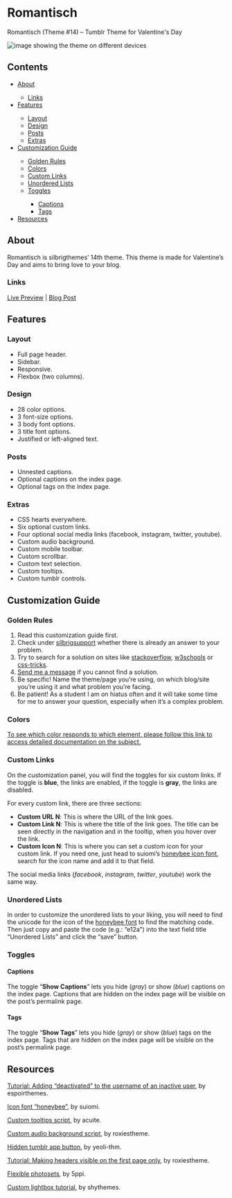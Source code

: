 # Romantisch
Romantisch (Theme #14) – Tumblr Theme for Valentine's Day

<img src="https://66.media.tumblr.com/a820dd777917a9deeddcb6ffb27a49fa/tumblr_pmasx88usz1wsskx3o5_r1_1280.png" alt="image showing the theme on different devices"/>

<h2>Contents</h2>
<ul>
  <li><a href="#about" title="about this theme">About</a></li>
    <ul>
      <li><a href="#links" title="links">Links</a></li>
    </ul> 
  <li><a href="#features" title="features">Features</a></li>
    <ul>
      <li><a href="#layout" title="layout">Layout</a></li>
      <li><a href="#design" title="design">Design</a></li>
      <li><a href="#posts" title="posts">Posts</a></li>
      <li><a href="#extras" title="extras">Extras</a></li>
    </ul>  
  <li><a href="#customization-guide" title="customization guide">Customization Guide</a></li>
    <ul>
      <li><a href="#golden-rules" title="golden rules">Golden Rules</a></li>
      <li><a href="#colors" title="colors">Colors</a></li>
      <li><a href="#custom-links" title="custom links">Custom Links</a></li>
      <li><a href="#unordered-lists" title="unordered lists">Unordered Lists</a></li>
      <li><a href="#toggles" title="toggles">Toggles</a></li>
        <ul>
          <li><a href="#captions" title="captions">Captions</a></li>
          <li><a href="#tags" title="tags">Tags</a></li>
      </ul>  
    </ul>
  <li><a href="#resources" title="resources">Resources</a></li>
</ul>

<h2>About</h2>
<p>Romantisch is silbrigthemes&rsquo; 14th theme. This theme is made for Valentine&rsquo;s Day and aims to bring love to your blog.</p>
<h3>Links</h3>
<p><a href="https://romantischtheme.tumblr.com/" title="live preview">Live Preview</a> | <a href=" " title="blog post">Blog Post</a></p>

<h2>Features</h2>
<h3>Layout</h3>
<ul>
<li>Full page header.</li>
<li>Sidebar.</li>
<li>Responsive.</li>
<li>Flexbox (two columns).</li>
</ul>
<h3>Design</h3>
<ul>
<li>28 color options.</li>
<li>3 font-size options.</li>
<li>3 body font options.</li>
<li>3 title font options.</li>
<li>Justified or left-aligned text.</li>
</ul>
<h3>Posts</h3>
<ul>
<li>Unnested captions.</li>
<li>Optional captions on the index&nbsp;page.</li>
<li>Optional tags on the index page.</li>
</ul>
<h3>Extras</h3>
<ul>
<li>CSS hearts everywhere.</li>
<li>Six optional custom links.</li>
<li>Four optional social media links (facebook, instagram, twitter, youtube).</li>
<li>Custom audio background.</li>
<li>Custom mobile toolbar.</li>
<li>Custom scrollbar.</li>
<li>Custom text selection.</li>
<li>Custom tooltips.</li>
<li>Custom tumblr controls.</li>
</ul>

<h2>Customization Guide</h2>
<h3>Golden Rules</h3>
<ol>
<li>Read this customization guide first.</li>
<li>Check under <a href="https://silbrigsupport.tumblr.com/" title="silbrigsupport &ndash; official support blog" target="_blank">silbrigsupport</a> whether there is already an answer to your problem.</li>
<li>Try to search for a solution on sites like <a href="https://stackoverflow.com/" title="stackoverflow" target="_blank">stackoverflow</a>, <a href="https://www.w3schools.com/" title="w3schools">w3schools</a> or <a href="https://css-tricks.com/" title="css-tricks" target="_blank">css-tricks</a>.</li>
<li><a href="https://silbrigthemes.tumblr.com/ask" title="Ask Away!" target="_blank">Send me a message</a> if you cannot find a solution.</li>
<li>Be specific! Name the theme/page you&rsquo;re using, on which blog/site you&rsquo;re using it and what problem you&rsquo;re facing.</li>
<li>Be patient! As a student I am on hiatus often and it will take some time for me to answer your question, especially when it&rsquo;s a complex problem.</li>
</ol>

<h3>Colors</h3>
<p><a href="https://docs.google.com/document/d/1DDSFKsSDeBDqOJO7sL46lghD8I-762MZNKpW8SqrAJk/edit?usp=sharing" title="Document: Color Attribution" target="_blank">To see which color responds to which element, please follow this link to access detailed documentation on the subject.</a></p>

<h3>Custom Links</h3>
<p>On the customization panel, you will find the toggles for six custom links. If the toggle is <strong>blue</strong>, the links are enabled, if the toggle is <strong>gray</strong>, the links are disabled.</p>
<p>For every custom link, there are three sections:</p>
<ul>
<li><strong>Custom URL N</strong>: This is where the URL of the link goes.</li>
<li><strong>Custom Link N</strong>: This is where the title of the link goes. The title can be seen directly in the navigation and in the tooltip, when you hover over the link.</li>
<li><strong>Custom Icon N</strong>: This is where you can set a custom icon for your custom link. If you need one, just head to suiomi&rsquo;s <a href="https://honeybee.suiomi.com/" title="icon font honeybee &ndash; suiomi" target="_blank">honeybee icon font</a>, search for the icon name and add it to that field.</li>
</ul>
<p>The social media links (<em>facebook</em>, <em>instagram</em>, <em>twitter</em>, <em>youtube</em>) work the same way.</p>

<h3>Unordered Lists</h3>
<p>In order to customize the unordered lists to your liking, you will need to find the unicode for the icon of the <a href="#mce_temp_url#">honeybee font</a> to find the matching code. Then just copy and paste the code (e.g.: &ldquo;e12a&rdquo;) into the text field title &ldquo;Unordered Lists&rdquo; and click the &ldquo;save&rdquo; button.</p>

<h3>Toggles</h3>
<h4>Captions</h4>
<p>The toggle &ldquo;<strong>Show Captions</strong>&rdquo; lets you hide (<em>gray</em>) or show (<em>blue</em>) captions on the index page. Captions that are hidden on the index page will be visible on the post&rsquo;s permalink page.</p>

<h4>Tags</h4>
<p>The toggle &ldquo;<strong>Show Tags</strong>&rdquo; lets you hide (<em>gray</em>) or show (<em>blue</em>) tags on the index page. Tags that are hidden on the index page will be visible on the post&rsquo;s permalink page.&nbsp;</p>

<h2>Resources</h2>
<p><a href="https://egg.design/post/165624057287/quick-tutorial" title="tutorial by espoirthemes" target="_blank">Tutorial: Adding &ldquo;deactivated&rdquo; to the username of an inactive user</a>, by espoirthemes.</p>
<p><a href="https://honeybee.suiomi.com/" title="Honeybee icon font by suiomi" target="_blank">Icon font &ldquo;honeybee&rdquo;</a>, by suiomi.</p>
<p><a href="http://acuite.tumblr.com/post/53152126640/tutorial-tooltips" title="Custom tooltips script, by acuite." target="_blank">Custom tooltips script</a>, by acuite.</p>
<p><a href="https://roxiestheme.tumblr.com/post/158812662057/tutorial-change-the-color-of-tumblrs-new-audio" title="Custom audio background, by roxiestheme." target="_blank">Custom audio background script</a>, by roxiestheme.</p>
<p><a href="#mce_temp_url#">Hidden tumblr app button</a>, by yeoli-thm.</p>
<p><a href="https://roxiestheme.tumblr.com/post/158883843542/tutorial-display-certain-item-on-your-home-page" title="Index page tutorial, by roxiestheme." target="_blank">Tutorial: Making headers visible on the first page only</a>, by roxiestheme.</p>
<p><a href="https://github.com/Spacetchi/tumblr-flexible-photoset/blob/master/README.md" title="Flexible photosets by 5ppi." target="_blank">Flexible photosets</a>, by 5ppi.</p>
<p><a href="http://shythemes.tumblr.com/post/110957903628/tutorial-customizing-the-lightbox" title="Custom lightbox tutorial, by shythemes." target="_blank">Custom lightbox tutorial</a>, by shythemes.</p>
